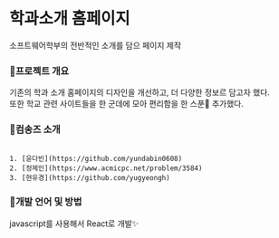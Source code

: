 # 학과소개 홈페이지

소프트웨어학부의 전반적인 소개를 담으 페이지 제작

### 📍프로젝트 개요
기존의 학과 소개 홈페이지의 디자인을 개선하고, 더 다양한 정보르 담고자 했다.<br>
또한 학교 관련 사이트들을 한 군데에 모아 편리함을 한 스푼🥄 추가했다.

### 📍컴송즈 소개
<pre><code>
1. [윤다빈](https://github.com/yundabin0608)
2. [정제인](https://www.acmicpc.net/problem/3584)
3. [현유경](https://github.com/yugyeongh)
</code></pre>

### 📍개발 언어 및 방법
javascript를 사용해서 React로 개발✨

